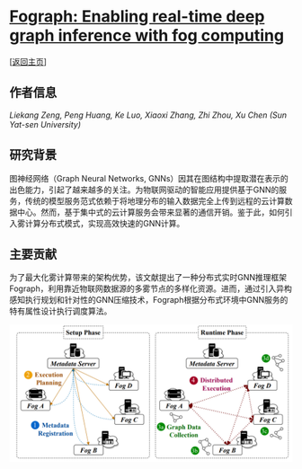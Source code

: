 # [Fograph: Enabling real-time deep graph inference with fog computing](https://doi.org/10.1145/3485447.3511982)

\[[返回主页](../../README.md#2022)\]

## 作者信息
*Liekang Zeng, Peng Huang, Ke Luo, Xiaoxi Zhang, Zhi Zhou, Xu Chen (Sun Yat-sen University)*

## 研究背景
图神经网络（Graph Neural Networks, GNNs）因其在图结构中提取潜在表示的出色能力，引起了越来越多的关注。为物联网驱动的智能应用提供基于GNN的服务，传统的模型服务范式依赖于将地理分布的输入数据完全上传到远程的云计算数据中心。然而，基于集中式的云计算服务会带来显著的通信开销。鉴于此，如何引入雾计算分布式模式，实现高效快速的GNN计算。

## 主要贡献
为了最大化雾计算带来的架构优势，该文献提出了一种分布式实时GNN推理框架Fograph，利用靠近物联网数据源的多雾节点的多样化资源。进而，通过引入异构感知执行规划和针对性的GNN压缩技术，Fograph根据分布式环境中GNN服务的特有属性设计执行调度算法。

![alt text](../../figs/www22-fograph.png)